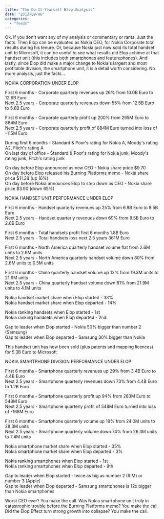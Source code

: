 ```yaml
---
title: "The Do-It-Yourself Elop Analysis"
date: "2013-09-06"
categories: 
  - "feeds"
---
```


Ok. If you don't want any of my analysis or commentary or rants. Just the facts. Then Elop can be evaluated as Nokia CEO, for Nokia Corporate total results during his tenure. Or, because Nokia just now sold its total handset unit to Microsoft, it can be useful to see what results did Elop achieve at that handset unit (this includes both smartphones and featurephones). And lastly, since Elop did make a major change to Nokia's largest and most profitable division, the smartphone unit, it is a detail worth considering. No more analysis, just the facts...  
  
NOKIA CORPORATION UNDER ELOP  
  
First 6 months - Corporate quarterly revenues up 26% from 10.0B Euro to 12.6B Euro  
Next 2.5 years - Corporate quarterly revenues down 55% from 12.6B Euro to 5.6B Euro  
  
First 6 months - Corporate quarterly profit up 200% from 295M Euro to 884M Euro  
Next 2.5 years - Corporate quarterly profit of 884M Euro turned into loss of -115M Euro  
  
During first 6 months - Standard & Poor's rating for Nokia A, Moody's rating A2, Fitch's rating A   
On last day of office - Standard & Poor's rating for Nokia junk, Moody's rating junk, Fitch's rating junk  
  
On day before Elop announced as new CEO - Nokia share price $9.70  
On day before Elop released his Burning Platforms memo - Nokia share price $11.28 (up 16%)  
On day before Nokia announces Elop to step down as CEO - Nokia share price $3.90 (down 65%)  
  
  
NOKIA HANDSET UNIT PERFORMANCE UNDER ELOP  
  
First 6 months - Handset quarterly revenues up 25% from 6.8B Euro to 8.5B Euro  
Next 2.5 years - Handset quarterly revenues down 69% from 8.5B Euro to 2.6B Euro  
  
First 6 months - Total handsets profit first 6 months 1.8B Euro   
Next 2.5 years - Total handsets loss next 2.5 years 361M Euro  
  
First 6 months - North America quarterly handset volume flat from 2.6M units to 2.6M units  
Next 2.5 years - North America quarterly handset volume down 80% from 2.6M units to 0.5M units  
  
First 6 months - China quarterly handset volume up 13% from 19.3M units to 21.9M units  
Next 2.5 years - China quarterly handset volume down 81% from 21.9M units to 4.1M units  
  
Nokia handset market share when Elop started - 33%  
Nokia handset market share when Elop departed - 14%  
  
Nokia ranking handsets when Elop started - 1st  
Nokia ranking handsets when Elop departed - 2nd  
  
Gap to leader when Elop started - Nokia 50% bigger than number 2 (Samsung)  
Gap to leader when Elop departed - Samsung 30% bigger than Nokia  
  
This handset unit has now been sold (plus patents and mapping licences) for 5.3B Euro to Microsoft  
  
  
NOKIA SMARTPHONE DIVISION PERFORMANCE UNDER ELOP  
  
First 6 months - Smartphone quarterly revenues up 29% from 3.4B Euro to 4.4B Euro  
Next 2.5 years - Smartphone quarterly revenues down 73% from 4.4B Euro to 1.2B Euro  
  
First 6 months - Smartphone quarterly profit up 94% from 283M Euro to 548M Euro  
Next 2.5 years - Smartphone quarterly profit of 548M Euro turned into loss of -168M Euro  
  
First 6 months - Smartphone quarterly volume up 18% from 24.0M units to 28.3M units  
Next 2.5 years - Smartphone quarterly volume down 74% from 28.3M units to 7.4M units  
  
Nokia smartphone market share when Elop started - 35%  
Nokia smartphone market share when Elop departed - 3%  
  
Nokia ranking smartphones when Elop started - 1st  
Nokia ranking smartphones when Elop departed - 9th  
  
Gap to leader when Elop started - twice as big as number 2 (RIM) or number 3 (Apple)  
Gap to leader when Elop departed - Samsung smartphones is 12x bigger than Nokia smartphones  
  
  
Worst CEO ever? You make the call. Was Nokia smartphone unit truly in catastrophic trouble before the Burning Platforms memo? You make the call. Did the Elop Effect turn strong growth into collapse? You make the call.
